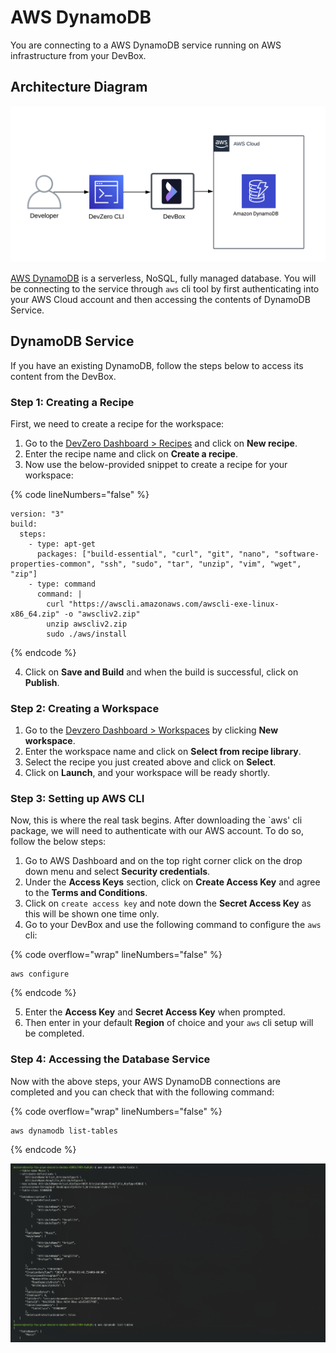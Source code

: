 # AWS DynamoDB

You are connecting to a AWS DynamoDB service running on AWS infrastructure from your DevBox.

## Architecture Diagram

![AWS DynamoDB Architecture](../../../.gitbook/assets/aws-dynamodb-architecture.png)

<!-- markdown-link-check-disable-next-line -->
[AWS DynamoDB](https://docs.aws.amazon.com/amazondynamodb/latest/developerguide/Introduction.html) is a serverless, NoSQL, fully managed database. You will be connecting to the service through `aws` cli tool by first authenticating into your AWS Cloud account and then accessing the contents of DynamoDB Service.

## DynamoDB Service

If you have an existing DynamoDB, follow the steps below to access its content from the DevBox.

### Step 1: Creating a Recipe

First, we need to create a recipe for the workspace:

1. Go to the [DevZero Dashboard > Recipes](https://www.devzero.io/dashboard/recipes) and click on **New recipe**.
2. Enter the recipe name and click on **Create a recipe**.
3. Now use the below-provided snippet to create a recipe for your workspace:

{% code lineNumbers="false" %}
```
version: "3"
build:
  steps:
    - type: apt-get
      packages: ["build-essential", "curl", "git", "nano", "software-properties-common", "ssh", "sudo", "tar", "unzip", "vim", "wget", "zip"]
    - type: command
      command: |
        curl "https://awscli.amazonaws.com/awscli-exe-linux-x86_64.zip" -o "awscliv2.zip"
        unzip awscliv2.zip
        sudo ./aws/install
```
{% endcode %}

4. Click on **Save and Build** and when the build is successful, click on **Publish**.

### Step 2: Creating a Workspace

1. Go to the [Devzero Dashboard > Workspaces](https://www.devzero.io/dashboard/workspaces) by clicking **New workspace**.
2. Enter the workspace name and click on **Select from recipe library**.
3. Select the recipe you just created above and click on **Select**.
4. Click on **Launch**, and your workspace will be ready shortly.

### Step 3: Setting up AWS CLI

Now, this is where the real task begins. After downloading the `aws' cli package, we will need to authenticate with our AWS account. To do so, follow the below steps:

1. Go to AWS Dashboard and on the top right corner click on the drop down menu and select **Security credentials**.
2. Under the **Access Keys** section, click on **Create Access Key** and agree to the **Terms and Conditions**.
3. Click on `create access key` and note down the **Secret Access Key** as this will be shown one time only.
4. Go to your DevBox and use the following command to configure the `aws` cli:

{% code overflow="wrap" lineNumbers="false" %}
```
aws configure
```
{% endcode %}

5. Enter the **Access Key** and **Secret Access Key** when prompted.
6. Then enter in your default **Region** of choice and your `aws` cli setup will be completed.

### Step 4: Accessing the Database Service

Now with the above steps, your AWS DynamoDB connections are completed and you can check that with the following command:

{% code overflow="wrap" lineNumbers="false" %}
```
aws dynamodb list-tables
```
{% endcode %}

![GCP DynamoDB Creation and Access](../../../.gitbook/assets/aws-dynamodb-creation.png)